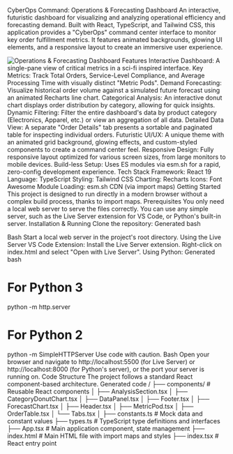 CyberOps Command: Operations & Forecasting Dashboard
An interactive, futuristic dashboard for visualizing and analyzing operational efficiency and forecasting demand. Built with React, TypeScript, and Tailwind CSS, this application provides a "CyberOps" command center interface to monitor key order fulfillment metrics. It features animated backgrounds, glowing UI elements, and a responsive layout to create an immersive user experience.

![Operations & Forecasting Dashboard](https://1drv.ms/i/c/96ba7930e3fa1138/EWdlYOJUR0tEnUyorfQADtcB7o1Bk-B8FEhYBZSRj_xK6Q?e=ocCpLk)
 Features
Interactive Dashboard: A single-pane view of critical metrics in a sci-fi inspired interface.
Key Metrics: Track Total Orders, Service-Level Compliance, and Average Processing Time with visually distinct "Metric Pods".
Demand Forecasting: Visualize historical order volume against a simulated future forecast using an animated Recharts line chart.
Categorical Analysis: An interactive donut chart displays order distribution by category, allowing for quick insights.
Dynamic Filtering: Filter the entire dashboard's data by product category (Electronics, Apparel, etc.) or view an aggregation of all data.
Detailed Data View: A separate "Order Details" tab presents a sortable and paginated table for inspecting individual orders.
Futuristic UI/UX: A unique theme with an animated grid background, glowing effects, and custom-styled components to create a command center feel.
Responsive Design: Fully responsive layout optimized for various screen sizes, from large monitors to mobile devices.
Build-less Setup: Uses ES modules via esm.sh for a rapid, zero-config development experience.
 Tech Stack
Framework: React 19
Language: TypeScript
Styling: Tailwind CSS
Charting: Recharts
Icons: Font Awesome
Module Loading: esm.sh CDN (via import maps)
 Getting Started
This project is designed to run directly in a modern browser without a complex build process, thanks to import maps.
Prerequisites
You only need a local web server to serve the files correctly. You can use any simple server, such as the Live Server extension for VS Code, or Python's built-in server.
Installation & Running
Clone the repository:
Generated bash

Bash
Start a local web server in the project's root directory.
Using the Live Server VS Code Extension:
Install the Live Server extension.
Right-click on index.html and select "Open with Live Server".
Using Python:
Generated bash
# For Python 3
python -m http.server

# For Python 2
python -m SimpleHTTPServer
Use code with caution.
Bash
Open your browser and navigate to http://localhost:5500 (for Live Server) or http://localhost:8000 (for Python's server), or the port your server is running on.
 Code Structure
The project follows a standard React component-based architecture.
Generated code
/
├── components/           # Reusable React components
│   ├── AnalysisSection.tsx
│   ├── CategoryDonutChart.tsx
│   ├── DataPanel.tsx
│   ├── Footer.tsx
│   ├── ForecastChart.tsx
│   ├── Header.tsx
│   ├── MetricPod.tsx
│   ├── OrderTable.tsx
│   └── Tabs.tsx
│
├── constants.ts          # Mock data and constant values
├── types.ts              # TypeScript type definitions and interfaces
├── App.tsx               # Main application component, state management
├── index.html            # Main HTML file with import maps and styles
├── index.tsx             # React entry point

